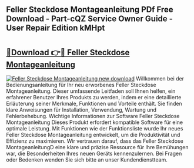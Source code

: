 ## Feller Steckdose Montageanleitung PDf Free Download - Part-cQZ Service Owner Guide - User Repair Edition kMHpt

# <h2><a href="http://df6pc9.blite.top/?on=Feller+Steckdose+Montageanleitung">🔗Download 👉🔴 Feller Steckdose Montageanleitung</a></h2>

[![Feller Steckdose Montageanleitung new download](https://i.imgur.com/lujVjoI.png)](http://df6pc9.blite.top/?on=Feller+Steckdose+Montageanleitung)
Willkommen bei der Bedienungsanleitung für Ihr neu erworbenes Feller Steckdose Montageanleitung. Dieser umfassende Leitfaden soll Ihnen helfen, ein erfahrener Benutzer Ihres Produkts zu werden, indem er eine detaillierte Erläuterung seiner Merkmale, Funktionen und Vorteile enthält. Sie finden klare Anweisungen für Installation, Verwendung, Wartung und Fehlerbehebung. Wichtige Informationen zur Software Feller Steckdose Montageanleitung Dieses Produkt erfordert kompatible Software für eine optimale Leistung. Mit Funktionen wie der Funktionsliste wurde Ihr neues Feller Steckdose Montageanleitung entwickelt, um die Produktivität und Effizienz zu maximieren. Wir vertrauen darauf, dass das Feller Steckdose MontageanleitungD eine klare und präzise Ressource für Ihre Bemühungen war, die Besonderheiten Ihres neuen Geräts kennenzulernen. Bei Fragen oder Bedenken wenden Sie sich bitte an unser Kundendienstteam.
